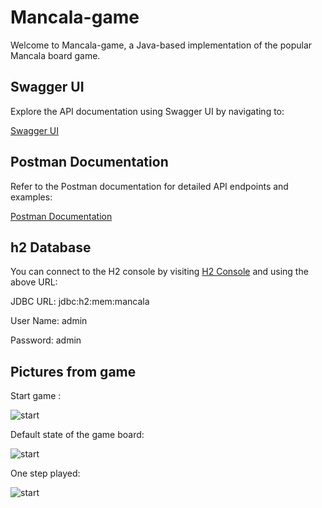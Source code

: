 # Mancala-game

Welcome to Mancala-game, a Java-based implementation of the popular Mancala board game.

## Swagger UI

Explore the API documentation using Swagger UI by navigating to:

[Swagger UI](http://localhost:8080/api/swagger-ui/index.html)

## Postman Documentation

Refer to the Postman documentation for detailed API endpoints and examples:

[Postman Documentation](https://documenter.getpostman.com/view/11927103/2s9YsNdqVh)

## h2 Database

You can connect to the H2 console by visiting [H2 Console](http://localhost:8080/api/h2-console) and using the above URL:

JDBC URL: jdbc:h2:mem:mancala

User Name: admin

Password: admin

## Pictures from game

Start game :

![start](https://github.com/masoome-aghayari/mancala-game/src/main/resources/images/start.png)

Default state of the game board:

![start](https://github.com/masoome-aghayari/mancala-game/src/main/resources/images/start.png)

One step played:

![start](https://github.com/masoome-aghayari/mancala-game/src/main/resources/images/start.png)


